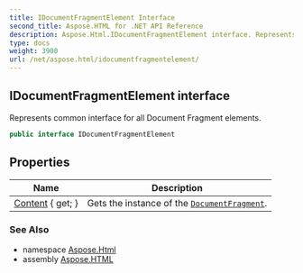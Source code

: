 ```yaml
---
title: IDocumentFragmentElement Interface
second_title: Aspose.HTML for .NET API Reference
description: Aspose.Html.IDocumentFragmentElement interface. Represents common interface for all Document Fragment elements
type: docs
weight: 3900
url: /net/aspose.html/idocumentfragmentelement/
---
```

## IDocumentFragmentElement interface

Represents common interface for all Document Fragment elements.

```csharp
public interface IDocumentFragmentElement
```

## Properties

| Name | Description |
| --- | --- |
| [Content](../../aspose.html/idocumentfragmentelement/content/) { get; } | Gets the instance of the [`DocumentFragment`](../../aspose.html.dom/documentfragment/). |

### See Also

* namespace [Aspose.Html](../../aspose.html/)
* assembly [Aspose.HTML](../../)
